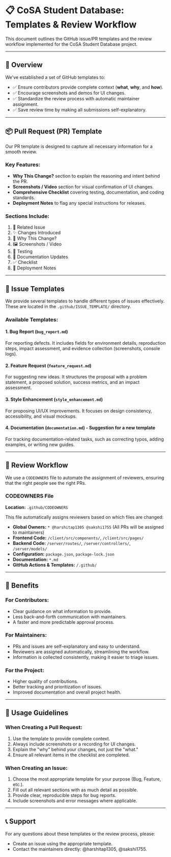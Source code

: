 # 📋 CoSA Student Database: Templates & Review Workflow

This document outlines the GitHub issue/PR templates and the review workflow implemented for the CoSA Student Database project.

---

## 🎯 Overview

We've established a set of GitHub templates to:
* ✅ Ensure contributors provide complete context (**what**, **why**, and **how**).
* ✅ Encourage screenshots and demos for UI changes.
* ✅ Standardize the review process with automatic maintainer assignment.
* ✅ Save review time by making all submissions self-explanatory.

---

## 📦 Pull Request (PR) Template

Our PR template is designed to capture all necessary information for a smooth review.

### Key Features:
* **Why This Change?** section to explain the reasoning and intent behind the PR.
* **Screenshots / Video** section for visual confirmation of UI changes.
* **Comprehensive Checklist** covering testing, documentation, and coding standards.
* **Deployment Notes** to flag any special instructions for releases.

### Sections Include:
1.  📌 Related Issue
2.  ✨ Changes Introduced
3.  🤔 Why This Change?
4.  🖼️ Screenshots / Video
5.  🧪 Testing
6.  📝 Documentation Updates
7.  ✅ Checklist
8.  🚀 Deployment Notes

---

## 🐛 Issue Templates

We provide several templates to handle different types of issues effectively. These are located in the `.github/ISSUE_TEMPLATE/` directory.

### Available Templates:

#### 1. Bug Report (`bug_report.md`)
For reporting defects. It includes fields for environment details, reproduction steps, impact assessment, and evidence collection (screenshots, console logs).

#### 2. Feature Request (`feature_request.md`)
For suggesting new ideas. It structures the proposal with a problem statement, a proposed solution, success metrics, and an impact assessment.

#### 3. Style Enhancement (`style_enhancement.md`)
For proposing UI/UX improvements. It focuses on design consistency, accessibility, and visual mockups.

#### 4. Documentation (`documentation.md`) - **Suggestion for a new template**
For tracking documentation-related tasks, such as correcting typos, adding examples, or writing new guides.

---

## 👥 Review Workflow

We use a `CODEOWNERS` file to automate the assignment of reviewers, ensuring that the right people see the right PRs.

### CODEOWNERS File
**Location:** `.github/CODEOWNERS`

This file automatically assigns reviewers based on which files are changed:
* **Global Owners:** `* @harshitap1305 @sakshi1755` (All PRs will be assigned to maintainers)
* **Frontend Code:** `/client/src/components/`, `/client/src/pages/`
* **Backend Code:** `/server/routes/`, `/server/controllers/`, `/server/models/`
* **Configuration:** `package.json`, `package-lock.json`
* **Documentation:** `*.md`
* **GitHub Actions & Templates:** `/.github/`

---

## 🚀 Benefits

### For Contributors:
* Clear guidance on what information to provide.
* Less back-and-forth communication with maintainers.
* A faster and more predictable approval process.

### For Maintainers:
* PRs and issues are self-explanatory and easy to understand.
* Reviewers are assigned automatically, streamlining the workflow.
* Information is collected consistently, making it easier to triage issues.

### For the Project:
* Higher quality of contributions.
* Better tracking and prioritization of issues.
* Improved documentation and overall project health.

---

## 📝 Usage Guidelines

### When Creating a Pull Request:
1.  Use the template to provide complete context.
2.  Always include screenshots or a recording for UI changes.
3.  Explain the "why" behind your changes, not just the "what."
4.  Ensure all relevant items in the checklist are completed.

### When Creating an Issue:
1.  Choose the most appropriate template for your purpose (Bug, Feature, etc.).
2.  Fill out all relevant sections with as much detail as possible.
3.  Provide clear, reproducible steps for bug reports.
4.  Include screenshots and error messages where applicable.

---

## 📞 Support

For any questions about these templates or the review process, please:
* Create an issue using the appropriate template.
* Contact the maintainers directly: @harshitap1305, @sakshi1755.